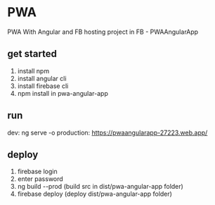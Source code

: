 # PWA
PWA With Angular and FB hosting 
project in FB - PWAAngularApp	

## get started
1. install npm
2. install angular cli
1. install firebase cli 
4. npm install in pwa-angular-app

## run
dev: ng serve -o
production: https://pwaangularapp-27223.web.app/

## deploy 
1. firebase login
2. enter password
3. ng build --prod (build src in dist/pwa-angular-app folder)
3. firebase deploy (deploy dist/pwa-angular-app folder)
